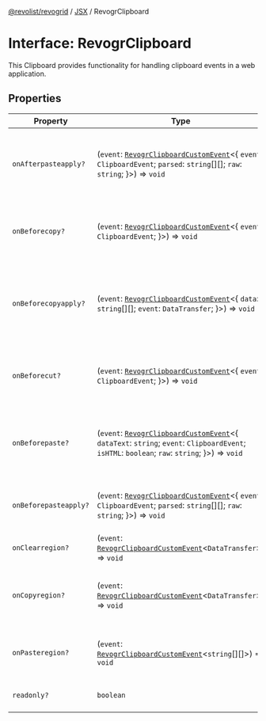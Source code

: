 [@revolist/revogrid](README.md) / [JSX](Namespace.JSX.md) / RevogrClipboard

# Interface: RevogrClipboard

This Clipboard provides functionality for handling clipboard events in a web application.

## Properties

| Property | Type | Description | Defined in |
| ------ | ------ | ------ | ------ |
| `onAfterpasteapply?` | (`event`: [`RevogrClipboardCustomEvent`](Interface.RevogrClipboardCustomEvent.md)\<\{ `event`: `ClipboardEvent`; `parsed`: `string`[][]; `raw`: `string`; \}\>) => `void` | Paste 4. Fired after paste applied to the grid defaultPrevented - if true, paste will be canceled | [src/components.d.ts:1621](https://github.com/revolist/revogrid/blob/78d14b7c443343ec06c8d385824462d784f2615f/src/components.d.ts#L1621) |
| `onBeforecopy?` | (`event`: [`RevogrClipboardCustomEvent`](Interface.RevogrClipboardCustomEvent.md)\<\{ `event`: `ClipboardEvent`; \}\>) => `void` | Copy 1. Fired before copy triggered defaultPrevented - if true, copy will be canceled | [src/components.d.ts:1629](https://github.com/revolist/revogrid/blob/78d14b7c443343ec06c8d385824462d784f2615f/src/components.d.ts#L1629) |
| `onBeforecopyapply?` | (`event`: [`RevogrClipboardCustomEvent`](Interface.RevogrClipboardCustomEvent.md)\<\{ `data`: `string`[][]; `event`: `DataTransfer`; \}\>) => `void` | Copy Method 1. Fired before copy applied to the clipboard from outside. defaultPrevented - if true, copy will be canceled | [src/components.d.ts:1635](https://github.com/revolist/revogrid/blob/78d14b7c443343ec06c8d385824462d784f2615f/src/components.d.ts#L1635) |
| `onBeforecut?` | (`event`: [`RevogrClipboardCustomEvent`](Interface.RevogrClipboardCustomEvent.md)\<\{ `event`: `ClipboardEvent`; \}\>) => `void` | Cut 1. Fired before cut triggered defaultPrevented - if true, cut will be canceled | [src/components.d.ts:1642](https://github.com/revolist/revogrid/blob/78d14b7c443343ec06c8d385824462d784f2615f/src/components.d.ts#L1642) |
| `onBeforepaste?` | (`event`: [`RevogrClipboardCustomEvent`](Interface.RevogrClipboardCustomEvent.md)\<\{ `dataText`: `string`; `event`: `ClipboardEvent`; `isHTML`: `boolean`; `raw`: `string`; \}\>) => `void` | Paste 1. Fired before paste applied to the grid defaultPrevented - if true, paste will be canceled | [src/components.d.ts:1648](https://github.com/revolist/revogrid/blob/78d14b7c443343ec06c8d385824462d784f2615f/src/components.d.ts#L1648) |
| `onBeforepasteapply?` | (`event`: [`RevogrClipboardCustomEvent`](Interface.RevogrClipboardCustomEvent.md)\<\{ `event`: `ClipboardEvent`; `parsed`: `string`[][]; `raw`: `string`; \}\>) => `void` | Paste 2. Fired before paste applied to the grid and after data parsed | [src/components.d.ts:1657](https://github.com/revolist/revogrid/blob/78d14b7c443343ec06c8d385824462d784f2615f/src/components.d.ts#L1657) |
| `onClearregion?` | (`event`: [`RevogrClipboardCustomEvent`](Interface.RevogrClipboardCustomEvent.md)\<`DataTransfer`\>) => `void` | Cut 2. Clears region when cut is done | [src/components.d.ts:1665](https://github.com/revolist/revogrid/blob/78d14b7c443343ec06c8d385824462d784f2615f/src/components.d.ts#L1665) |
| `onCopyregion?` | (`event`: [`RevogrClipboardCustomEvent`](Interface.RevogrClipboardCustomEvent.md)\<`DataTransfer`\>) => `void` | Copy 2. Fired when region copied defaultPrevented - if true, copy will be canceled | [src/components.d.ts:1669](https://github.com/revolist/revogrid/blob/78d14b7c443343ec06c8d385824462d784f2615f/src/components.d.ts#L1669) |
| `onPasteregion?` | (`event`: [`RevogrClipboardCustomEvent`](Interface.RevogrClipboardCustomEvent.md)\<`string`[][]\>) => `void` | Paste 3. Internal method. When data region is ready pass it to the top. | [src/components.d.ts:1675](https://github.com/revolist/revogrid/blob/78d14b7c443343ec06c8d385824462d784f2615f/src/components.d.ts#L1675) |
| `readonly?` | `boolean` | If readonly mode - disabled Paste event | [src/components.d.ts:1679](https://github.com/revolist/revogrid/blob/78d14b7c443343ec06c8d385824462d784f2615f/src/components.d.ts#L1679) |
